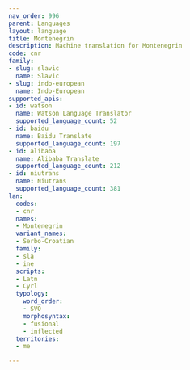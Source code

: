 ```yaml
---
nav_order: 996
parent: Languages
layout: language
title: Montenegrin
description: Machine translation for Montenegrin
code: cnr
family:
- slug: slavic
  name: Slavic
- slug: indo-european
  name: Indo-European
supported_apis:
- id: watson
  name: Watson Language Translator
  supported_language_count: 52
- id: baidu
  name: Baidu Translate
  supported_language_count: 197
- id: alibaba
  name: Alibaba Translate
  supported_language_count: 212
- id: niutrans
  name: Niutrans
  supported_language_count: 381
lan:
  codes:
  - cnr
  names:
  - Montenegrin
  variant_names:
  - Serbo-Croatian
  family:
  - sla
  - ine
  scripts:
  - Latn
  - Cyrl
  typology:
    word_order:
    - SVO
    morphosyntax:
    - fusional
    - inflected
  territories:
  - me

---
```



